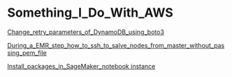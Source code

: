 # Something_I_Do_With_AWS

[Change_retry_parameters_of_DynamoDB_using_boto3](Change_retry_parameters_of_DynamoDB_using_boto3.md)


[During_a_EMR_step_how_to_ssh_to_salve_nodes_from_master_without_passing_pem_file](During_a_EMR_step_how_to_ssh_to_salve_nodes_from_master_without_passing_pem_file.md)

[Install_packages_in_SageMaker_notebook instance](Install_packages_in_SageMaker_notebook_instance.md)
